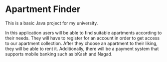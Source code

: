 # Apartment Finder
This is a basic Java project for my university.

In this application users will be able to find suitable apartments according to their needs. They will have to register for an account in order to get access to our apartment collection. After they choose an apartment to their liking, they will be able to rent it. Additionally, there will be a payment system that supports mobile banking such as bKash and Nagad.
